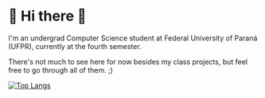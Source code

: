# 🌻 Hi there 🌻

I'm an undergrad Computer Science student at Federal University of Paraná (UFPR), currently at the fourth semester.

There's not much to see here for now besides my class projects, but feel free to go through all of them. ;)

[![Top Langs](https://github-readme-stats.vercel.app/api/top-langs/?username=viniciusevair&layout=compact&theme=gruvbox)](https://github.com/anuraghazra/github-readme-stats)


<!--
**evaiir/evaiir** is a ✨ _special_ ✨ repository because its `README.md` (this file) appears on your GitHub profile.

Here are some ideas to get you started:

- 🔭 I’m currently working on ...
- 🌱 I’m currently learning ...
- 👯 I’m looking to collaborate on ...
- 🤔 I’m looking for help with ...
- 💬 Ask me about ...
- 📫 How to reach me: ...
- 😄 Pronouns: ...
- ⚡ Fun fact: ...
-->
